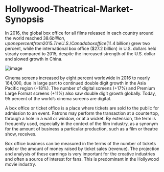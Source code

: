 # Hollywood-Theatrical-Market-Synopsis

In 2016, the global box office for all films released in each country around the world reached $38.6 billion, up one percent from 2015. The U.S./Canada box office ($11.4 billion) grew two percent, while the international box office ($27.2 billion) in U.S. dollars held steady compared to 2015, despite the increased strength of the U.S. dollar and slowed growth in China.

![image](https://user-images.githubusercontent.com/62097113/147399300-387bdae7-00f9-4dbd-8b7f-df1a7a321da3.png)

Cinema screens increased by eight percent worldwide in 2016 to nearly 164,000, due in large part to continued double digit growth in the Asia Pacific region (+18%). The number of digital screens (+17%) and Premium Large Format screens (+11%) also saw double digit growth globally. Today, 95 percent of the world’s cinema screens are digital.

A box office or ticket office is a place where tickets are sold to the public for admission to an event. Patrons may perform the transaction at a countertop, through a hole in a wall or window, or at a wicket. By extension, the term is frequently used, especially in the context of the film industry, as a synonym for the amount of business a particular production, such as a film or theatre show, receives.

Box office business can be measured in the terms of the number of tickets sold or the amount of money raised by ticket sales (revenue). The projection and analysis of these earnings is very important for the creative industries and often a source of interest for fans. This is predominant in the Hollywood movie industry.


